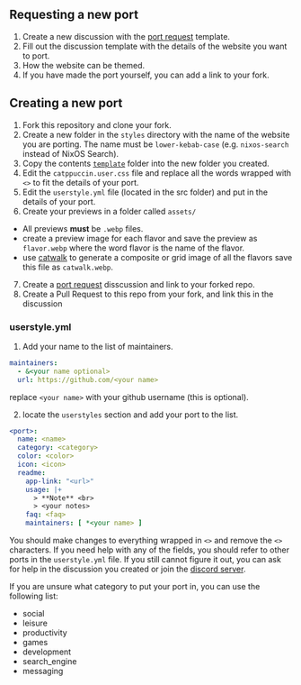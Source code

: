 ## Requesting a new port

1. Create a new discussion with the [port request](https://github.com/catppuccin/catppuccin/discussions/new?category=port-requests) template.
2. Fill out the discussion template with the details of the website you want to port.
3. How the website can be themed.
4. If you have made the port yourself, you can add a link to your fork.

## Creating a new port

1. Fork this repository and clone your fork.
2. Create a new folder in the `styles` directory with the name of the website you are porting. The name must be `lower-kebab-case` (e.g. `nixos-search` instead of NixOS Search).
3. Copy the contents [`template`](../styles/template/) folder into the new folder you created.
4. Edit the `catppuccin.user.css` file and replace all the words wrapped with `<>` to fit the details of your port.
5. Edit the `userstyle.yml` file (located in the src folder) and put in the details of your port.
6. Create your previews in a folder called `assets/`
  - All previews **must** be `.webp` files.
  - create a preview image for each flavor and save the preview as `flavor.webp` where the word flavor is the name of the flavor.
  - use [catwalk](https://github.com/catppuccin/toolbox#catwalk) to generate a composite or grid image of all the flavors save this file as `catwalk.webp`.
7. Create a [port request](https://github.com/catppuccin/catppuccin/discussions/new?category=port-requests) disscussion and link to your forked repo.
8. Create a Pull Request to this repo from your fork, and link this in the discussion

### userstyle.yml

1. Add your name to the list of maintainers.
```yaml
maintainers:
  - &<your name optional>
  url: https://github.com/<your name>
```
  replace `<your name>` with your github username (this is optional).

2. locate the `userstyles` section and add your port to the list.
```yaml
<port>:
  name: <name>
  category: <category>
  color: <color>
  icon: <icon>
  readme:
    app-link: "<url>"
    usage: |+
      > **Note** <br>
      > <your notes>
    faq: <faq>
    maintainers: [ *<your name> ]
```

You should make changes to everything wrapped in `<>` and remove the `<>` characters. If you need help with any of the fields, you should refer to other ports in the `userstyle.yml` file. If you still cannot figure it out, you can ask for help in the discussion you created or join the [discord server](https://discord.gg/catppuccin).

If you are unsure what category to put your port in, you can use the following list:
  - social
  - leisure
  - productivity
  - games
  - development
  - search_engine
  - messaging
